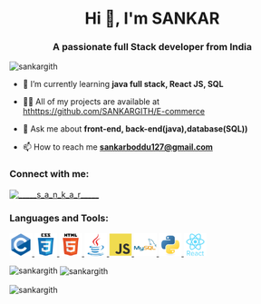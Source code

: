 <h1 align="center">Hi 👋, I'm SANKAR</h1>
<h3 align="center">A passionate full Stack developer from India</h3>

<p align="left"> <img src="https://komarev.com/ghpvc/?username=sankargith&label=Profile%20views&color=0e75b6&style=flat" alt="sankargith" /> </p>

- 🌱 I’m currently learning **java full stack, React JS, SQL**

- 👨‍💻 All of my projects are available at [hthttps://github.com/SANKARGITH/E-commerce](hthttps://github.com/SANKARGITH/E-commerce)

- 💬 Ask me about **front-end, back-end(java),database(SQL))**

- 📫 How to reach me **sankarboddu127@gmail.com**

<h3 align="left">Connect with me:</h3>
<p align="left">
<a href="https://instagram.com/_____s_a_n_k_a_r_____" target="blank"><img align="center" src="https://raw.githubusercontent.com/rahuldkjain/github-profile-readme-generator/master/src/images/icons/Social/instagram.svg" alt="_____s_a_n_k_a_r_____" height="30" width="40" /></a>
</p>

<h3 align="left">Languages and Tools:</h3>
<p align="left"> <a href="https://www.cprogramming.com/" target="_blank" rel="noreferrer"> <img src="https://raw.githubusercontent.com/devicons/devicon/master/icons/c/c-original.svg" alt="c" width="40" height="40"/> </a> <a href="https://www.w3schools.com/css/" target="_blank" rel="noreferrer"> <img src="https://raw.githubusercontent.com/devicons/devicon/master/icons/css3/css3-original-wordmark.svg" alt="css3" width="40" height="40"/> </a> <a href="https://www.w3.org/html/" target="_blank" rel="noreferrer"> <img src="https://raw.githubusercontent.com/devicons/devicon/master/icons/html5/html5-original-wordmark.svg" alt="html5" width="40" height="40"/> </a> <a href="https://www.java.com" target="_blank" rel="noreferrer"> <img src="https://raw.githubusercontent.com/devicons/devicon/master/icons/java/java-original.svg" alt="java" width="40" height="40"/> </a> <a href="https://developer.mozilla.org/en-US/docs/Web/JavaScript" target="_blank" rel="noreferrer"> <img src="https://raw.githubusercontent.com/devicons/devicon/master/icons/javascript/javascript-original.svg" alt="javascript" width="40" height="40"/> </a> <a href="https://www.mysql.com/" target="_blank" rel="noreferrer"> <img src="https://raw.githubusercontent.com/devicons/devicon/master/icons/mysql/mysql-original-wordmark.svg" alt="mysql" width="40" height="40"/> </a> <a href="https://www.python.org" target="_blank" rel="noreferrer"> <img src="https://raw.githubusercontent.com/devicons/devicon/master/icons/python/python-original.svg" alt="python" width="40" height="40"/> </a> <a href="https://reactjs.org/" target="_blank" rel="noreferrer"> <img src="https://raw.githubusercontent.com/devicons/devicon/master/icons/react/react-original-wordmark.svg" alt="react" width="40" height="40"/> </a> </p>

<p><img align="left" src="https://github-readme-stats.vercel.app/api/top-langs?username=sankargith&show_icons=true&locale=en&layout=compact" alt="sankargith" /></p>

<p>&nbsp;<img align="center" src="https://github-readme-stats.vercel.app/api?username=sankargith&show_icons=true&locale=en" alt="sankargith" /></p>

<p><img align="center" src="https://github-readme-streak-stats.herokuapp.com/?user=sankargith&" alt="sankargith" /></p>

